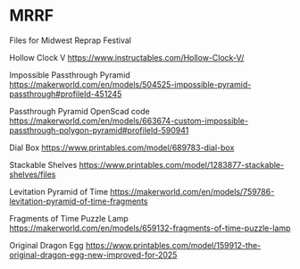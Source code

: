 # MRRF
Files for Midwest Reprap Festival

Hollow Clock V
 https://www.instructables.com/Hollow-Clock-V/

Impossible Passthrough Pyramid
 https://makerworld.com/en/models/504525-impossible-pyramid-passthrough#profileId-451245

Passthrough Pyramid OpenScad code
 https://makerworld.com/en/models/663674-custom-impossible-passthrough-polygon-pyramid#profileId-590941

Dial Box
 https://www.printables.com/model/689783-dial-box

Stackable Shelves
 https://www.printables.com/model/1283877-stackable-shelves/files

Levitation Pyramid of Time
 https://makerworld.com/en/models/759786-levitation-pyramid-of-time-fragments

Fragments of Time Puzzle Lamp
 https://makerworld.com/en/models/659132-fragments-of-time-puzzle-lamp

Original Dragon Egg
 https://www.printables.com/model/159912-the-original-dragon-egg-new-improved-for-2025
